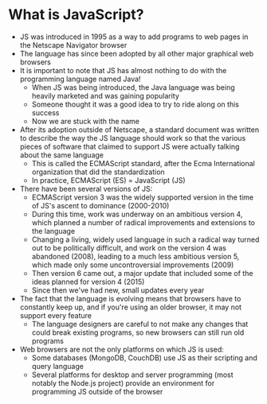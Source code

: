 # What is JavaScript?

- JS was introduced in 1995 as a way to add programs to web pages in the Netscape Navigator browser
- The language has since been adopted by all other major graphical web browsers
- It is important to note that JS has almost nothing to do with the programming language named Java!
	- When JS was being introduced, the Java language was being heavily marketed and was gaining popularity
	- Someone thought it was a good idea to try to ride along on this success
	- Now we are stuck with the name
- After its adoption outside of Netscape, a standard document was written to describe the way the JS language should work so that the various pieces of software that claimed to support JS were actually talking about the same language
	- This is called the ECMAScript standard, after the Ecma International organization that did the standardization
	- In practice, ECMAScript (ES) = JavaScript (JS)
- There have been several versions of JS:
	- ECMAScript version 3 was the widely supported version in the time of JS's ascent to dominance (2000-2010)
	- During this time, work was underway on an ambitious version 4, which planned a number of radical improvements and extensions to the language
	- Changing a living, widely used language in such a radical way turned out to be politically difficult, and work on the version 4 was abandoned (2008), leading to a much less ambitious version 5, which made only some uncontroversial improvements (2009)
	- Then version 6 came out, a major update that included some of the ideas planned for version 4 (2015)
	- Since then we've had new, small updates every year
- The fact that the language is evolving means that browsers have to constantly keep up, and if you're using an older browser, it may not support every feature
	- The language designers are careful to not make any changes that could break existing programs, so new browsers can still run old programs
- Web browsers are not the only platforms on which JS is used:
	- Some databases (MongoDB, CouchDB) use JS as their scripting and query language
	- Several platforms for desktop and server programming (most notably the Node.js project) provide an environment for programming JS outside of the browser

